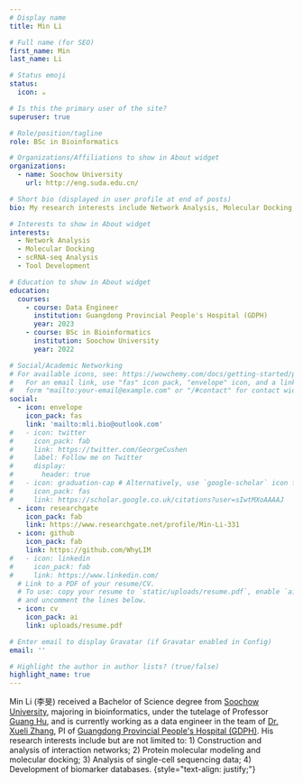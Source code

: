```yaml
---
# Display name
title: Min Li

# Full name (for SEO)
first_name: Min
last_name: Li

# Status emoji
status:
  icon: ☕️

# Is this the primary user of the site?
superuser: true

# Role/position/tagline
role: BSc in Bioinformatics

# Organizations/Affiliations to show in About widget
organizations:
  - name: Soochow University
    url: http://eng.suda.edu.cn/

# Short bio (displayed in user profile at end of posts)
bio: My research interests include Network Analysis, Molecular Docking, scRNA-seq data Analysis and Tool Development.

# Interests to show in About widget
interests:
  - Network Analysis
  - Molecular Docking
  - scRNA-seq Analysis
  - Tool Development

# Education to show in About widget
education:
  courses:
    - course: Data Engineer
      institution: Guangdong Provincial People's Hospital (GDPH)
      year: 2023
    - course: BSc in Bioinformatics
      institution: Soochow University
      year: 2022

# Social/Academic Networking
# For available icons, see: https://wowchemy.com/docs/getting-started/page-builder/#icons
#   For an email link, use "fas" icon pack, "envelope" icon, and a link in the
#   form "mailto:your-email@example.com" or "/#contact" for contact widget.
social:
  - icon: envelope
    icon_pack: fas
    link: 'mailto:mli.bio@outlook.com'
#   - icon: twitter
#     icon_pack: fab
#     link: https://twitter.com/GeorgeCushen
#     label: Follow me on Twitter
#     display:
#       header: true
#   - icon: graduation-cap # Alternatively, use `google-scholar` icon from `ai` icon pack
#     icon_pack: fas
#     link: https://scholar.google.co.uk/citations?user=sIwtMXoAAAAJ
  - icon: researchgate
    icon_pack: fab
    link: https://www.researchgate.net/profile/Min-Li-331
  - icon: github
    icon_pack: fab
    link: https://github.com/WhyLIM
#   - icon: linkedin
#     icon_pack: fab
#     link: https://www.linkedin.com/
  # Link to a PDF of your resume/CV.
  # To use: copy your resume to `static/uploads/resume.pdf`, enable `ai` icons in `params.yaml`,
  # and uncomment the lines below.
  - icon: cv
    icon_pack: ai
    link: uploads/resume.pdf

# Enter email to display Gravatar (if Gravatar enabled in Config)
email: ''

# Highlight the author in author lists? (true/false)
highlight_name: true
---
```


Min Li (李旻) received a Bachelor of Science degree from [Soochow University](http://eng.suda.edu.cn/), majoring in bioinformatics, under the tutelage of Professor [Guang Hu](https://www.researchgate.net/profile/Guang-Hu-3), and is currently working as a data engineer in the team of [Dr. Xueli Zhang](https://www.researchgate.net/profile/Xueli-Zhang), PI of [Guangdong Provincial People's Hospital (GDPH)](https://www.gdghospital.org.cn/en/). His research interests include but are not limited to: 1) Construction and analysis of interaction networks; 2) Protein molecular modeling and molecular docking; 3) Analysis of single-cell sequencing data; 4) Development of biomarker databases.
{style="text-align: justify;"}
